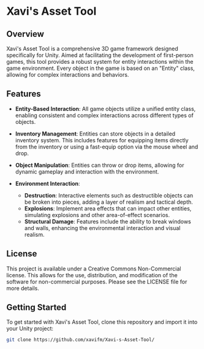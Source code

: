 # Xavi's Asset Tool

## Overview

Xavi's Asset Tool is a comprehensive 3D game framework designed specifically for Unity. Aimed at facilitating the development of first-person games, this tool provides a robust system for entity interactions within the game environment. Every object in the game is based on an "Entity" class, allowing for complex interactions and behaviors.

## Features

- **Entity-Based Interaction**: All game objects utilize a unified entity class, enabling consistent and complex interactions across different types of objects.
  
- **Inventory Management**: Entities can store objects in a detailed inventory system. This includes features for equipping items directly from the inventory or using a fast-equip option via the mouse wheel and drop.
  
- **Object Manipulation**: Entities can throw or drop items, allowing for dynamic gameplay and interaction with the environment.
  
- **Environment Interaction**:
  - **Destruction**: Interactive elements such as destructible objects can be broken into pieces, adding a layer of realism and tactical depth.
  - **Explosions**: Implement area effects that can impact other entities, simulating explosions and other area-of-effect scenarios.
  - **Structural Damage**: Features include the ability to break windows and walls, enhancing the environmental interaction and visual realism.

## License

This project is available under a Creative Commons Non-Commercial license. This allows for the use, distribution, and modification of the software for non-commercial purposes. Please see the LICENSE file for more details.

## Getting Started

To get started with Xavi's Asset Tool, clone this repository and import it into your Unity project:

```bash
git clone https://github.com/xavifm/Xavi-s-Asset-Tool/
